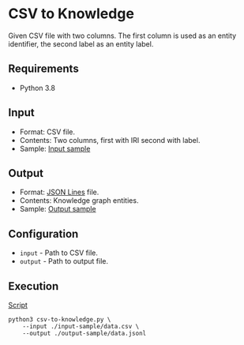 # CSV to Knowledge
Given CSV file with two columns.
The first column is used as an entity identifier, the second label as an entity label.

## Requirements
- Python 3.8

## Input
- Format: CSV file.
- Contents: Two columns, first with IRI second with label.
- Sample: [Input sample](input-sample/data.csv)

## Output
- Format: [JSON Lines](https://jsonlines.org/) file.
- Contents: Knowledge graph entities.
- Sample: [Output sample](output-sample/data.jsonl)

## Configuration
- ```input``` - Path to CSV file.
- ```output``` - Path to output file.

## Execution
[Script](script)
```shell
python3 csv-to-knowledge.py \
    --input ./input-sample/data.csv \
    --output ./output-sample/data.jsonl
```